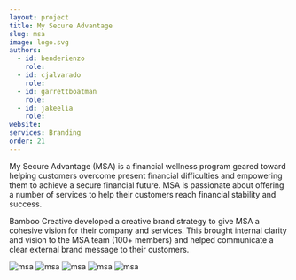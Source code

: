 ```yaml
---
layout: project
title: My Secure Advantage
slug: msa
image: logo.svg 
authors:
  - id: benderienzo
    role: 
  - id: cjalvarado
    role: 
  - id: garrettboatman
    role: 
  - id: jakeelia
    role: 
website: 
services: Branding
order: 21
---
```


My Secure Advantage (MSA) is a financial wellness program geared toward helping customers overcome present financial difficulties and empowering them to achieve a secure financial future. MSA is passionate about offering a number of services to help their customers reach financial stability and success. 

Bamboo Creative developed a creative brand strategy to give MSA a cohesive vision for their company and services. This brought internal clarity and vision to the MSA team (100+ members) and helped communicate a clear external brand message to their customers.

![msa](/images/client-assets/{{page.slug}}/01.jpg)
![msa](/images/client-assets/{{page.slug}}/02.jpg)
![msa](/images/client-assets/{{page.slug}}/03.jpg)
![msa](/images/client-assets/{{page.slug}}/04.jpg)
![msa](/images/client-assets/{{page.slug}}/05.jpg)
